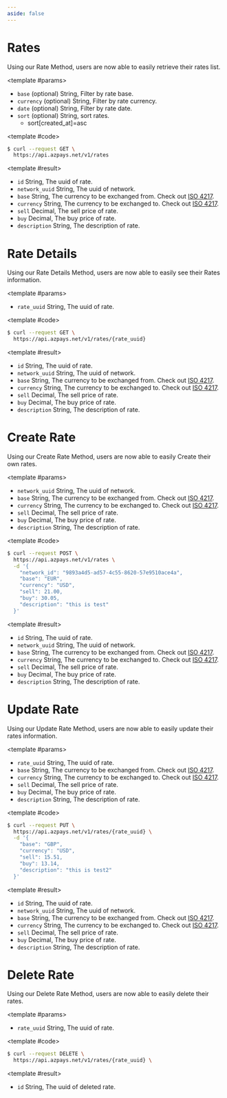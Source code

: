 ```yaml
---
aside: false
---
```


<!--@include: /partials/libraries.md-->

<CodeBox lang="Restful" method="GET" endpoint="/v1/rates">

# Rates

Using our Rate Method, users are now able to easily retrieve their rates list.

<!--@include: /partials/authorization.md-->

<template #params>

- `base` (optional) <span>String</span>, Filter by rate base.
- `currency` (optional) <span>String</span>, Filter by rate currency.
- `date` (optional) <span>String</span>, Filter by rate date.
- `sort` (optional) <span>String</span>, sort rates.
    - sort[created_at]=asc

</template>


<template #code>

```bash
$ curl --request GET \
  https://api.azpays.net/v1/rates
```

</template>

</CodeBox>

<Response jfile="response/azpays/rate/rates" >

<template #result>

- `id` <span>String</span>, The uuid of rate.
- `network_uuid` <span>String</span>, The uuid of network.
- `base` <span>String</span>, The currency to be exchanged from. Check out [ISO 4217](https://www.iso.org/iso-4217-currency-codes.html).
- `currency` <span>String</span>, The currency to be exchanged to. Check out [ISO 4217](https://www.iso.org/iso-4217-currency-codes.html).
- `sell` <span>Decimal</span>, The sell price of rate.
- `buy` <span>Decimal</span>, The buy price of rate.
- `description` <span>String</span>, The description of rate.

</template>

</Response>


<CodeBox lang="Restful" method="GET" endpoint="/v1/rates/{rate_uuid}">

# Rate Details

Using our Rate Details Method, users are now able to easily see their Rates information.

<!--@include: /partials/authorization.md-->

<template #params>

- `rate_uuid` <span>String</span>, The uuid of rate.

</template>

<template #code>

```bash
$ curl --request GET \
  https://api.azpays.net/v1/rates/{rate_uuid}
```

</template>

</CodeBox>

<Response jfile="response/azpays/rate/rate" >

<template #result>

- `id` <span>String</span>, The uuid of rate.
- `network_uuid` <span>String</span>, The uuid of network.
- `base` <span>String</span>, The currency to be exchanged from. Check out [ISO 4217](https://www.iso.org/iso-4217-currency-codes.html).
- `currency` <span>String</span>, The currency to be exchanged to. Check out [ISO 4217](https://www.iso.org/iso-4217-currency-codes.html).
- `sell` <span>Decimal</span>, The sell price of rate.
- `buy` <span>Decimal</span>, The buy price of rate.
- `description` <span>String</span>, The description of rate.

</template>

</Response>


<CodeBox lang="Restful" method="POST" endpoint="/v1/rates">

# Create Rate

Using our Create Rate Method, users are now able to easily Create their own rates.

<!--@include: /partials/authorization.md-->

<template #params>

- `network_uuid` <span>String</span>, The uuid of network.
- `base` <span>String</span>, The currency to be exchanged from. Check out [ISO 4217](https://www.iso.org/iso-4217-currency-codes.html).
- `currency` <span>String</span>, The currency to be exchanged to. Check out [ISO 4217](https://www.iso.org/iso-4217-currency-codes.html).
- `sell` <span>Decimal</span>, The sell price of rate.
- `buy` <span>Decimal</span>, The buy price of rate.
- `description` <span>String</span>, The description of rate.

</template>

<template #code>

```bash
$ curl --request POST \
  https://api.azpays.net/v1/rates \
  -d '{
    "network_id": "9893a4d5-ad57-4c55-8620-57e9510ace4a",
    "base": "EUR",
    "currency": "USD",
    "sell": 21.00,
    "buy": 30.05,
    "description": "this is test"
  }'
```

</template>

</CodeBox>

<Response jfile="response/azpays/rate/create-rate" >

<template #result>

- `id` <span>String</span>, The uuid of rate.
- `network_uuid` <span>String</span>, The uuid of network.
- `base` <span>String</span>, The currency to be exchanged from. Check out [ISO 4217](https://www.iso.org/iso-4217-currency-codes.html).
- `currency` <span>String</span>, The currency to be exchanged to. Check out [ISO 4217](https://www.iso.org/iso-4217-currency-codes.html).
- `sell` <span>Decimal</span>, The sell price of rate.
- `buy` <span>Decimal</span>, The buy price of rate.
- `description` <span>String</span>, The description of rate.

</template>

</Response>

<CodeBox lang="Restful" method="PUT" endpoint="/v1/rates/{rate_uuid}">

# Update Rate

Using our Update Rate Method, users are now able to easily update their rates information.

<!--@include: /partials/authorization.md-->

<template #params>

- `rate_uuid` <span>String</span>, The uuid of rate.
- `base` <span>String</span>, The currency to be exchanged from. Check out [ISO 4217](https://www.iso.org/iso-4217-currency-codes.html).
- `currency` <span>String</span>, The currency to be exchanged to. Check out [ISO 4217](https://www.iso.org/iso-4217-currency-codes.html).
- `sell` <span>Decimal</span>, The sell price of rate.
- `buy` <span>Decimal</span>, The buy price of rate.
- `description` <span>String</span>, The description of rate.

</template>

<template #code>

```bash
$ curl --request PUT \
  https://api.azpays.net/v1/rates/{rate_uuid} \
  -d '{
    "base": "GBP",
    "currency": "USD",
    "sell": 15.51,
    "buy": 13.14,
    "description": "this is test2"
  }'
```

</template>

</CodeBox>

<Response jfile="response/azpays/rate/update-rate" >

<template #result>

- `id` <span>String</span>, The uuid of rate.
- `network_uuid` <span>String</span>, The uuid of network.
- `base` <span>String</span>, The currency to be exchanged from. Check out [ISO 4217](https://www.iso.org/iso-4217-currency-codes.html).
- `currency` <span>String</span>, The currency to be exchanged to. Check out [ISO 4217](https://www.iso.org/iso-4217-currency-codes.html).
- `sell` <span>Decimal</span>, The sell price of rate.
- `buy` <span>Decimal</span>, The buy price of rate.
- `description` <span>String</span>, The description of rate.

</template>

</Response>

<CodeBox lang="Restful" method="DELETE" endpoint="/v1/rates/{rate_uuid}">

# Delete Rate

Using our Delete Rate Method, users are now able to easily delete their rates.

<!--@include: /partials/authorization.md-->

<template #params>

- `rate_uuid` <span>String</span>, The uuid of rate.

</template>

<template #code>

```bash
$ curl --request DELETE \
  https://api.azpays.net/v1/rates/{rate_uuid} \
```

</template>

</CodeBox>

<Response jfile="response/azpays/rate/delete-rate" >

<template #result>

- `id` <span>String</span>, The uuid of deleted rate.

</template>

</Response>
